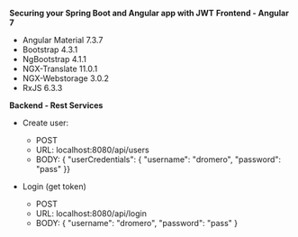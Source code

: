 **Securing your Spring Boot and Angular app with JWT**
**Frontend - Angular 7**
 - Angular Material 7.3.7
 - Bootstrap 4.3.1
 - NgBootstrap 4.1.1
 - NGX-Translate 11.0.1
 - NGX-Webstorage 3.0.2
 - RxJS 6.3.3
  
**Backend - Rest Services**
 - Create user: 
	 - POST 
	 - URL: localhost:8080/api/users
	 - BODY: { "userCredentials": { "username": "dromero", "password": "pass" }}

 - Login (get token) 
	 - POST 
	 - URL: localhost:8080/api/login
	 - BODY: { "username": "dromero", "password": "pass" }

